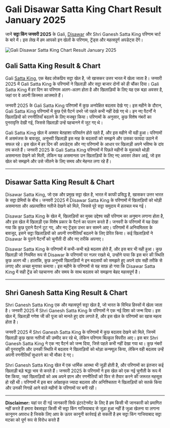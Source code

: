 # Gali Disawar Satta King Chart Result January 2025  
 
जानें **सट्टा किंग जनवरी 2025** के Gali, [Disawar](https://github.com/satta-king-2025-result-chart-fast-786) और Shri Ganesh Satta King परिणाम चार्ट के बारे में। इस लेख में हम आपको इन खेलों के परिणाम, ट्रेंड्स और महत्वपूर्ण अपडेट्स देंगे।


![Gali Disawar Satta King Chart Result January 2025](https://qph.cf2.quoracdn.net/main-qimg-a2c8cef4d324ece3c893a7ec0eebfd31)

## Gali Satta King Result & Chart

Gali [Satta King](https://github.com/faridabad-ghaziabad-satta-king-result), एक बेहद लोकप्रिय सट्टा खेल है, जो खासकर उत्तर भारत में खेला जाता है। जनवरी 2025 में Gali Satta King के परिणामों ने खिलाड़ी और सट्टा बाजार दोनों को ही चौंका दिया। Gali Satta King में हर दिन का परिणाम अलग-अलग होता है और खिलाड़ियों के लिए यह एक बड़ा अवसर है, जहां पर वे अपनी किस्मत आजमाते हैं। 

जनवरी 2025 के Gali Satta King परिणामों में कुछ अनपेक्षित बदलाव देखे गए। इस महीने के दौरान, Gali Satta King परिणामों में कुछ ऐसे पैटर्न उभरे जो पहले कभी नहीं देखे गए थे। इन नए पैटर्नों ने खिलाड़ियों को रणनीतियाँ बदलने के लिए मजबूर किया। परिणामों के अनुसार, कुछ विशेष नंबरों का पुनरावृत्ति देखी गई, जिससे खिलाड़ी उन्हें पहचानने में जुट गए थे। 

Gali Satta King खेल में अक्सर बेतहाशा परिवर्तन होते रहते हैं, और इस महीने भी वही हुआ। परिणामों में असमंजस के बावजूद, अनुभवी खिलाड़ी इस माह के बदलावों को समझने और उसका फायदा उठाने में सफल रहे। इस खेल में हर दिन की अपडेट्स और नए परिणामों के आधार पर खिलाड़ी अपने भविष्य के दांव तय करते हैं। जनवरी 2025 के Gali Satta King परिणामों में पिछले महीनों के मुकाबले थोड़ी असमानता देखने को मिली, लेकिन यह असमानता उन खिलाड़ियों के लिए नए अवसर लेकर आई, जो इस खेल को समझने और उसे जीतने के लिए समय और मेहनत लगा रहे हैं।

---

## Disawar Satta King Result & Chart

Disawar Satta King, जो एक और प्रमुख सट्टा खेल है, भारत में काफी प्रसिद्ध है, खासकर उत्तर भारत के सट्टा प्रेमियों के बीच। जनवरी 2025 में Disawar Satta King के परिणामों में खिलाड़ियों को थोड़ी असमानता और अप्रत्याशित नतीजे देखने को मिले, जिससे पूरे सट्टा समुदाय में हलचल मच गई। 

Disawar Satta King के खेल में, खिलाड़ियों का मुख्य उद्देश्य सही परिणाम का अनुमान लगाना होता है, और इस खेल में खिलाड़ी एक विशेष प्रकार के पैटर्न का पालन करते हैं। जनवरी के परिणामों में यह देखा गया कि कुछ पुराने पैटर्न टूट गए, और नए ट्रेंड्स उभर कर सामने आए। परिणामों में अनियमितता के बावजूद, इसने सट्टा खिलाड़ियों को अपनी रणनीतियाँ बदलने के लिए प्रेरित किया। कई खिलाड़ियों ने Disawar के पुराने पैटर्नों को चुनौती दी और नए तरीके अपनाए। 

Disawar Satta King के परिणामों में कभी-कभी बड़े बदलाव होते हैं, और इस बार भी यही हुआ। कुछ खिलाड़ी जो नियमित रूप से Disawar के परिणामों पर नज़र रखते थे, उन्होंने पाया कि इस बार की स्थिति कुछ अलग थी। हालांकि, कुछ अनुभवी खिलाड़ियों ने इन बदलावों को समझते हुए अपने दांव सही तरीके से लगाए और अच्छा मुनाफा कमाया। इस महीने के परिणामों से यह साफ़ हो गया कि Disawar Satta King में सही ट्रेंड को पहचानना और समय के साथ बदलाव को समझना बेहद महत्वपूर्ण है।

---

## Shri Ganesh Satta King Result & Chart

Shri Ganesh Satta King एक और महत्वपूर्ण सट्टा खेल है, जो भारत के विभिन्न हिस्सों में खेला जाता है। जनवरी 2025 में Shri Ganesh Satta King के परिणामों ने एक नई दिशा को जन्म दिया। इस खेल में, खिलाड़ी गणेश जी की पूजा को मानते हुए दांव लगाते हैं, और इस खेल के परिणामों का खास महत्व होता है। 

जनवरी 2025 में Shri Ganesh Satta King के परिणामों में कुछ बदलाव देखने को मिले, जिनमें खिलाड़ी कुछ खास नतीजों की उम्मीद कर रहे थे, लेकिन परिणाम बिल्कुल विपरीत आए। इस बार Shri Ganesh Satta King ने एक नए पैटर्न को जन्म दिया, जिसे पहले कभी नहीं देखा गया था। कुछ नंबरों की पुनरावृत्ति और उनकी स्थिति में बदलाव ने खिलाड़ियों को थोड़ा कन्फ्यूज़ किया, लेकिन वही बदलाव उन्हें अपनी रणनीतियाँ सुधारने का भी मौका दे गए। 

Shri Ganesh Satta King खेल में एक धार्मिक आस्था भी जुड़ी होती है, और परिणामों का इंतजार कई खिलाड़ी बड़े श्रद्धा भाव से करते हैं। जनवरी 2025 के परिणामों ने इस खेल को एक नई चुनौती के रूप में पेश किया, जहां खिलाड़ियों को अब अपने ज्ञान और रणनीतियों को फिर से तैयार करने की जरूरत महसूस हो रही थी। परिणामों में इस बार अपेक्षाकृत ज्यादा बदलाव और अनिश्चितता ने खिलाड़ियों को सतर्क किया और उनकी निगाहें आने वाले महीनों के परिणामों पर बनी रही। 

---

**Disclaimer:** यहां पर दी गई जानकारी सिर्फ इंटरटेनमेंट के लिए है हम किसी भी जानकारी को प्रमाणित नहीं करते हैं हमारा वेबसाइट किसी भी सट्टा किंग गाजियाबाद से जुड़ा हुआ नहीं है जुआ खेलना या लगाना कानूनन अपराध है जिसके लिए आप के ऊपर कानूनी कार्रवाई हो सकती है हम सट्टा किंग गाजियाबाद सट्टा मटका को पूर्ण रूप से विरोध करते हैं
